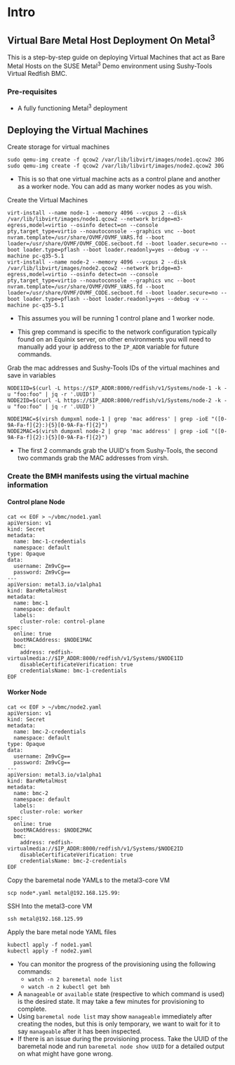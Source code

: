 # Intro

## Virtual Bare Metal Host Deployment On Metal<sup>3</sup>

This is a step-by-step guide on deploying Virtual Machines that act as Bare Metal Hosts
on the SUSE Metal<sup>3</sup> Demo environment using Sushy-Tools Virtual Redfish BMC.

### Pre-requisites

- A fully functioning Metal<sup>3</sup> deployment

## Deploying the Virtual Machines

Create storage for virtual machines

```shell
sudo qemu-img create -f qcow2 /var/lib/libvirt/images/node1.qcow2 30G
sudo qemu-img create -f qcow2 /var/lib/libvirt/images/node2.qcow2 30G
```

- This is so that one virtual machine acts as a control plane and another as a worker node.
  You can add as many worker nodes as you wish.

Create the Virtual Machines

```shell
virt-install --name node-1 --memory 4096 --vcpus 2 --disk /var/lib/libvirt/images/node1.qcow2 --network bridge=m3-egress,model=virtio --osinfo detect=on --console pty,target_type=virtio --noautoconsole --graphics vnc --boot nvram.template=/usr/share/OVMF/OVMF_VARS.fd --boot loader=/usr/share/OVMF/OVMF_CODE.secboot.fd --boot loader.secure=no --boot loader.type=pflash --boot loader.readonly=yes --debug -v --machine pc-q35-5.1
virt-install --name node-2 --memory 4096 --vcpus 2 --disk /var/lib/libvirt/images/node2.qcow2 --network bridge=m3-egress,model=virtio --osinfo detect=on --console pty,target_type=virtio --noautoconsole --graphics vnc --boot nvram.template=/usr/share/OVMF/OVMF_VARS.fd --boot loader=/usr/share/OVMF/OVMF_CODE.secboot.fd --boot loader.secure=no --boot loader.type=pflash --boot loader.readonly=yes --debug -v --machine pc-q35-5.1
```

- This assumes you will be running 1 control plane and 1 worker node.

- This grep command is specific to the network configuration typically found on an Equinix server,
  on other environments you will need to manually add your ip address to the `IP_ADDR` variable for future commands.

Grab the mac addresses and Sushy-Tools IDs of the virtual machines and save in variables

```shell
NODE1ID=$(curl -L https://$IP_ADDR:8000/redfish/v1/Systems/node-1 -k -u "foo:foo" | jq -r '.UUID')
NODE2ID=$(curl -L https://$IP_ADDR:8000/redfish/v1/Systems/node-2 -k -u "foo:foo" | jq -r '.UUID')

NODE1MAC=$(virsh dumpxml node-1 | grep 'mac address' | grep -ioE "([0-9A-Fa-f]{2}:){5}[0-9A-Fa-f]{2}")
NODE2MAC=$(virsh dumpxml node-2 | grep 'mac address' | grep -ioE "([0-9A-Fa-f]{2}:){5}[0-9A-Fa-f]{2}")
```

- The first 2 commands grab the UUID's from Sushy-Tools, the second two commands grab the MAC addresses from virsh.

### Create the BMH manifests using the virtual machine information

#### Control plane Node

```shell
cat << EOF > ~/vbmc/node1.yaml
apiVersion: v1
kind: Secret
metadata:
  name: bmc-1-credentials
  namespace: default
type: Opaque
data:
  username: Zm9vCg==
  password: Zm9vCg==
---
apiVersion: metal3.io/v1alpha1
kind: BareMetalHost
metadata:
  name: bmc-1
  namespace: default
  labels:
    cluster-role: control-plane
spec:
  online: true
  bootMACAddress: $NODE1MAC
  bmc:
    address: redfish-virtualmedia://$IP_ADDR:8000/redfish/v1/Systems/$NODE1ID
    disableCertificateVerification: true
    credentialsName: bmc-1-credentials
EOF
```

#### Worker Node

```shell
cat << EOF > ~/vbmc/node2.yaml
apiVersion: v1
kind: Secret
metadata:
  name: bmc-2-credentials
  namespace: default
type: Opaque
data:
  username: Zm9vCg==
  password: Zm9vCg==
---
apiVersion: metal3.io/v1alpha1
kind: BareMetalHost
metadata:
  name: bmc-2
  namespace: default
  labels:
    cluster-role: worker
spec:
  online: true
  bootMACAddress: $NODE2MAC
  bmc:
    address: redfish-virtualmedia://$IP_ADDR:8000/redfish/v1/Systems/$NODE2ID
    disableCertificateVerification: true
    credentialsName: bmc-2-credentials
EOF
```

Copy the baremetal node YAMLs to the metal3-core VM

```shell
scp node*.yaml metal@192.168.125.99:
```

SSH Into the metal3-core VM

```shell
ssh metal@192.168.125.99
```

Apply the bare metal node YAML files

```shell
kubectl apply -f node1.yaml
kubectl apply -f node2.yaml
```

- You can monitor the progress of the provisioning using the following commands:
    - `watch -n 2 baremetal node list`
    - `watch -n 2 kubectl get bmh`
- A `manageable` or `available` state (respective to which command is used) is the desired state.
  It may take a few minutes for provisioning to complete.
- Using `baremetal node list` may show `manageable` immediately after creating the nodes,
  but this is only temporary, we want to wait for it to say `manageable` after it has been inspected.
- If there is an issue during the provisioning process. Take the UUID of the baremetal node
  and run `baremetal node show UUID` for a detailed output on what might have gone wrong.  
